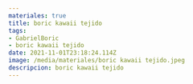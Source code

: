 ```yaml
---
materiales: true
title: boric kawaii tejido
tags:
- GabrielBoric
- boric kawaii tejido
date: 2021-11-01T23:18:24.114Z
image: /media/materiales/boric kawaii tejido.jpeg
descripcion: boric kawaii tejido
---
```

